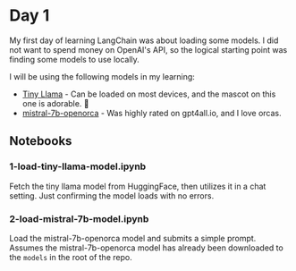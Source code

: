 # Day 1

My first day of learning LangChain was about loading some models. I did not want to spend money on OpenAI's API, so the logical starting point was finding some models to use locally.

I will be using the following models in my learning:

- [Tiny Llama](https://github.com/jzhang38/TinyLlama) - Can be loaded on most devices, and the mascot on this one is adorable. 🦙
- [mistral-7b-openorca](https://huggingface.co/Open-Orca/Mistral-7B-OpenOrca) - Was highly rated on gpt4all.io, and I love orcas.

## Notebooks

### 1-load-tiny-llama-model.ipynb

Fetch the tiny llama model from HuggingFace, then utilizes it in a chat setting. Just confirming the model loads with no errors.

### 2-load-mistral-7b-model.ipynb

Load the mistral-7b-openorca model and submits a simple prompt. Assumes the mistral-7b-openorca model has already been downloaded to the `models` in the root of the repo.